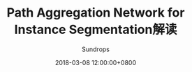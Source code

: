 ---
layout:     post
title:      "Path Aggregation Network for Instance Segmentation解读"
csdn-url:   "https://blog.csdn.net/u013010889/article/details/79485296"
date:       2018-03-08 12:00:00+0800
author:     "Sundrops"
header-img: "img/home-bg-faye.png"
catalog: true
tags:
    - detection
    - instance segmentation
---